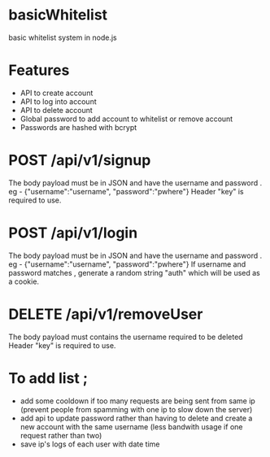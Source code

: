 # basicWhitelist
basic whitelist system in node.js





# Features
- API to create account
- API to log into account
- API to delete account
- Global password to add account to whitelist or remove account
- Passwords are hashed with bcrypt


# POST /api/v1/signup
The body payload must be in JSON and have the username and password . eg  - {"username":"username", "password":"pwhere"}
Header "key" is required to use.


# POST /api/v1/login
The body payload must be in JSON and have the username and password . eg  - {"username":"username", "password":"pwhere"}
If username and password matches , generate a random string "auth" which will be used as a cookie.


# DELETE /api/v1/removeUser
The body payload must contains the username required to be deleted
Header "key" is required to use.



# To add list ;
- add some cooldown if too many requests are being sent from same ip (prevent people from spamming with one ip to slow down the server) 
- add api to update password rather than having to delete and create a new account with the same username (less bandwith usage if one request rather than two)
- save ip's logs of each user with date time 

